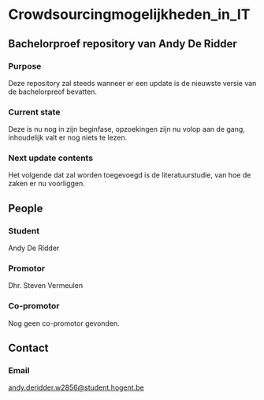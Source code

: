 # Crowdsourcingmogelijkheden_in_IT

## Bachelorproef repository van Andy De Ridder

### Purpose
Deze repository zal steeds wanneer er een update is de nieuwste versie van de bachelorpreof bevatten.

### Current state
Deze is nu nog in zijn beginfase, opzoekingen zijn nu volop aan de gang, inhoudelijk valt er nog niets te lezen.

### Next update contents
Het volgende dat zal worden toegevoegd is de literatuurstudie, van hoe de zaken er nu voorliggen.

## People

### Student
Andy De Ridder

### Promotor
Dhr. Steven Vermeulen

### Co-promotor
Nog geen co-promotor gevonden.

## Contact
### Email
andy.deridder.w2856@student.hogent.be
